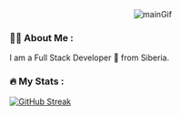 <div id="mainGif" align="center">
    <img src="https://media.giphy.com/media/ZG719ozZxGuThHBckn/giphy.gif" alt="mainGif">
</div>

### :man_technologist: About Me :
I am a Full Stack Developer :shark: from Siberia.

### :fire: My Stats :
[![GitHub Streak](http://github-readme-streak-stats.herokuapp.com?user=0b1100100&theme=dark&background=000000)](https://git.io/streak-stats)
